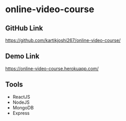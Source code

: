 # online-video-course

## GitHub Link

https://github.com/kartikjoshi267/online-video-course/

## Demo Link

https://online-video-course.herokuapp.com/

## Tools

- ReactJS
- NodeJS
- MongoDB
- Express

